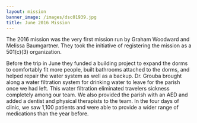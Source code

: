 ```yaml
---
layout: mission
banner_image: /images/dsc01939.jpg
title: June 2016 Mission
---
```


The 2016 mission was the very first mission run by Graham Woodward and Melissa Baumgartner. They took the initiative of registering the mission as a 501(c)(3) organization. 

Before the trip in June they funded a building project to expand the dorms to comfortably fit more people, built bathrooms attached to the dorms, and helped repair the water system as well as a backup. Dr. Grouba brought along a water filtration system for drinking water to leave for the parish once we had left. This water filtration eliminated travelers sickness completely among our team. We also provided the parish with an AED and added a dentist and physical therapists to the team. In the four days of clinic, we saw 1,100 patients and were able to provide a wider range of medications than the year before.